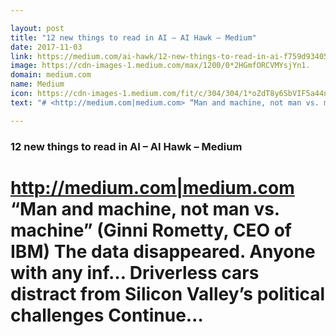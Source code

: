 ```yaml
---

layout: post
title: "12 new things to read in AI – AI Hawk – Medium"
date: 2017-11-03
link: https://medium.com/ai-hawk/12-new-things-to-read-in-ai-f759d934057a?source=rss------machine_learning-5
image: https://cdn-images-1.medium.com/max/1200/0*2HGmfORCVMYsjYn1.
domain: medium.com
name: Medium
icon: https://cdn-images-1.medium.com/fit/c/304/304/1*oZdT8y6SbVIF5a44nk80UQ.jpeg
text: "# <http://medium.com|medium.com> “Man and machine, not man vs. machine” (Ginni Rometty, CEO of IBM) The data disappeared. Anyone with any inf… Driverless cars distract from Silicon Valley’s political challenges Continue…"

---
```


### 12 new things to read in AI – AI Hawk – Medium

# <http://medium.com|medium.com> “Man and machine, not man vs. machine” (Ginni Rometty, CEO of IBM) The data disappeared. Anyone with any inf… Driverless cars distract from Silicon Valley’s political challenges Continue…